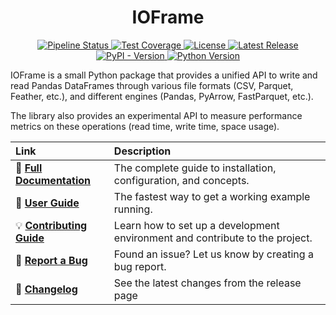 <h1 align="center">IOFrame</h1>


<p align="center">
  <a href="https://gitlab.cern.ch/particlepredatorinvasion/ioframe/-/pipelines/">
    <img alt="Pipeline Status" src="https://gitlab.cern.ch/particlepredatorinvasion/ioframe/badges/master/pipeline.svg" />
  </a>
  <a href="https://gitlab.cern.ch/particlepredatorinvasion/ioframe/pipelines/latest">
    <img alt="Test Coverage" src="https://gitlab.cern.ch/particlepredatorinvasion/ioframe/badges/master/coverage.svg" />
  </a>
  <a href="https://gitlab.cern.ch/particlepredatorinvasion/ioframe/-/blob/master/LICENSE">
    <img alt="License" src="https://img.shields.io/pypi/l/ioframe" />
  </a>
  <a href="https://gitlab.cern.ch/particlepredatorinvasion/ioframe/-/releases">
    <img alt="Latest Release" src="https://gitlab.cern.ch/particlepredatorinvasion/ioframe/-/badges/release.svg" />
  </a>
  <a href="https://pypi.org/project/ioframe/">
    <img alt="PyPI - Version" src="https://img.shields.io/pypi/v/ioframe" />
  </a>
  <a href="https://pypi.org/project/ioframe/">
    <img alt="Python Version" src="https://img.shields.io/pypi/pyversions/ioframe" />
  </a>
</p>

IOFrame is a small Python package that provides a unified API
to write and read Pandas DataFrames through
various file formats (CSV, Parquet, Feather, etc.), and different engines
(Pandas, PyArrow, FastParquet, etc.).

The library also provides an experimental API to measure performance metrics
on these operations (read time, write time, space usage).

| Link                                                                                           | Description                                                                  |
|:-----------------------------------------------------------------------------------------------|:-----------------------------------------------------------------------------|
| 📖 **[Full Documentation](https://ioframe.docs.cern.ch)**                                      | The complete guide to installation, configuration, and concepts.             |
| 🚀 **[User Guide](https://ioframe.docs.cern.ch/master/user/guide.html)**                       | The fastest way to get a working example running.                            |
| 💡 **[Contributing Guide](https://ioframe.docs.cern.ch/master/development/contributing.html)** | Learn how to set up a development environment and contribute to the project. |
| 🐛 **[Report a Bug](https://gitlab.cern.ch/particlepredatorinvasion/ioframe/-/issues)**        | Found an issue? Let us know by creating a bug report.                        |
| 📜 **[Changelog](https://gitlab.cern.ch/particlepredatorinvasion/ioframe/-/releases)**         | See the latest changes from the release page   
